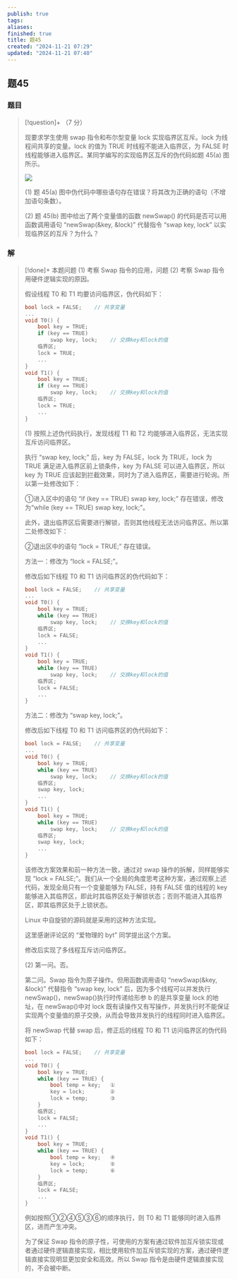 ```yaml
---
publish: true
tags: 
aliases: 
finished: true
title: 题45
created: "2024-11-21 07:29"
updated: "2024-11-21 07:40"
---
```

## 题45
### 题目
> [!question]+
> （7 分）
> 
> 现要求学生使用 swap 指令和布尔型变量 lock 实现临界区互斥。lock 为线程间共享的变量。lock 的值为 TRUE 时线程不能进入临界区，为 FALSE 时线程能够进入临界区。某同学编写的实现临界区互斥的伪代码如题 45(a) 图所示。
> 
> ![](https://pic4.zhimg.com/v2-a8bd4ae0e7f78c0c4bffacea4ddcf369_r.jpg)
> 
> (1) 题 45(a) 图中伪代码中哪些语句存在错误？将其改为正确的语句（不增加语句条数）。
> 
> (2) 题 45(b) 图中给出了两个变量值的函数 newSwap() 的代码是否可以用函数调用语句 “newSwap(&key, &lock)” 代替指令 “swap key, lock” 以实现临界区的互斥？为什么？
### 解
> [!done]+
> 本题问题 (1) 考察 Swap 指令的应用，问题 (2) 考察 Swap 指令用硬件逻辑实现的原因。
> 
> 假设线程 T0 和 T1 均要访问临界区，伪代码如下：
> 
> ```cpp
> bool lock = FALSE;    // 共享变量
> ...
> void T0() {
>     bool key = TRUE;
>     if (key == TRUE)
>         swap key, lock;    // 交换key和lock的值
>     临界区;
>     lock = TRUE;
>     ...
> }
> void T1() {
>     bool key = TRUE;
>     if (key == TRUE)
>         swap key, lock;    // 交换key和lock的值
>     临界区;
>     lock = TRUE;
>     ...
> }
> ```
> 
> (1) 按照上述伪代码执行，发现线程 T1 和 T2 均能够进入临界区，无法实现互斥访问临界区。
> 
> 执行 “swap key, lock;” 后，key 为 FALSE，lock 为 TRUE，lock 为 TRUE 满足进入临界区前上锁条件，key 为 FALSE 可以进入临界区，所以 key 为 TRUE 应该起到拦截效果，同时为了进入临界区，需要进行轮询。所以第一处修改如下：
> 
> ①进入区中的语句 “if (key == TRUE) swap key, lock;” 存在错误，修改为“while (key == TRUE) swap key, lock;”。
> 
> 此外，退出临界区后需要进行解锁，否则其他线程无法访问临界区。所以第二处修改如下：
> 
> ②退出区中的语句 “lock = TRUE;” 存在错误。
> 
> 方法一：修改为 “lock = FALSE;”。
> 
> 修改后如下线程 T0 和 T1 访问临界区的伪代码如下：
> 
> ```cpp
> bool lock = FALSE;    // 共享变量
> ...
> void T0() {
>     bool key = TRUE;
>     while (key == TRUE)
>         swap key, lock;    // 交换key和lock的值
>     临界区;
>     lock = FALSE;
>     ...
> }
> void T1() {
>     bool key = TRUE;
>     while (key == TRUE)
>         swap key, lock;    // 交换key和lock的值
>     临界区;
>     lock = FALSE;
>     ...
> }
> ```
> 
> 方法二：修改为 “swap key, lock;”。
> 
> 修改后如下线程 T0 和 T1 访问临界区的伪代码如下：
> 
> ```cpp
> bool lock = FALSE;    // 共享变量
> ...
> void T0() {
>     bool key = TRUE;
>     while (key == TRUE)
>         swap key, lock;    // 交换key和lock的值
>     临界区;
>     swap key, lock;
>     ...
> }
> void T1() {
>     bool key = TRUE;
>     while (key == TRUE)
>         swap key, lock;    // 交换key和lock的值
>     临界区;
>     swap key, lock;
>     ...
> }
> ```
> 
> 该修改方案效果和前一种方法一致，通过对 swap 操作的拆解，同样能够实现 “lock = FALSE;”。我们从一个全局的角度思考这种方案，通过观察上述代码，发现全局只有一个变量能够为 FALSE，持有 FALSE 值的线程的 key 能够进入其临界区，即此时其临界区处于解锁状态；否则不能进入其临界区，即其临界区处于上锁状态。
> 
> Linux 中自旋锁的源码就是采用的这种方法实现。
> 
> 这里感谢评论区的 “爱物理的 byt” 同学提出这个方案。
> 
> 修改后实现了多线程互斥访问临界区。
> 
> (2) 第一问。否。
> 
> 第二问。Swap 指令为原子操作。但用函数调用语句 “newSwap(&key, &lock)” 代替指令 “swap key, lock” 后，因为多个线程可以并发执行 newSwap()，newSwap()执行时传递给形参 b 的是共享变量 lock 的地址，在 newSwap()中对 lock 既有读操作又有写操作，并发执行时不能保证实现两个变量值的原子交换，从而会导致并发执行的线程同时进入临界区。
> 
> 将 newSwap 代替 swap 后，修正后的线程 T0 和 T1 访问临界区的伪代码如下：
> 
> ```cpp
> bool lock = FALSE;    // 共享变量
> ...
> void T0() {
>     bool key = TRUE;
>     while (key == TRUE) {
>         bool temp = key;   ①
>         key = lock;        ②
>         lock = temp;       ③
>     }
>     临界区;
>     lock = FALSE;
>     ...
> }
> void T1() {
>     bool key = TRUE;
>     while (key == TRUE) {
>         bool temp = key;   ④
>         key = lock;        ⑤
>         lock = temp;       ⑥
>     }
>     临界区;
>     lock = FALSE;
>     ...
> }
> ```
> 
> 例如按照①②④⑤③⑥的顺序执行，则 T0 和 T1 能够同时进入临界区，进而产生冲突。
> 
> 为了保证 Swap 指令的原子性，可使用的方案有通过软件加互斥锁实现或者通过硬件逻辑直接实现，相比使用软件加互斥锁实现的方案，通过硬件逻辑直接实现明显更加安全和高效。所以 Swap 指令是由硬件逻辑直接实现的，不会被中断。